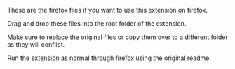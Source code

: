 These are the firefox files if you want to use this extension on firefox.

Drag and drop these files into the root folder of the extension.

Make sure to replace the original files or copy them over to a different folder as they will conflict.

Run the extension as normal through firefox using the original readme.